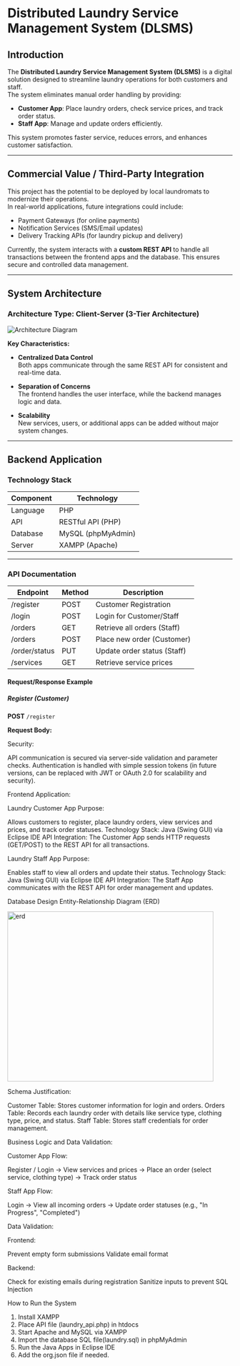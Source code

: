# Distributed Laundry Service Management System (DLSMS)

## **Introduction**

The **Distributed Laundry Service Management System (DLSMS)** is a digital solution designed to streamline laundry operations for both customers and staff.  
The system eliminates manual order handling by providing:

- **Customer App**: Place laundry orders, check service prices, and track order status.  
- **Staff App**: Manage and update orders efficiently.

This system promotes faster service, reduces errors, and enhances customer satisfaction.

---

## **Commercial Value / Third-Party Integration**

This project has the potential to be deployed by local laundromats to modernize their operations.  
In real-world applications, future integrations could include:

- Payment Gateways (for online payments)
- Notification Services (SMS/Email updates)
- Delivery Tracking APIs (for laundry pickup and delivery)

Currently, the system interacts with a **custom REST API** to handle all transactions between the frontend apps and the database. This ensures secure and controlled data management.

---

## **System Architecture**

### **Architecture Type: Client-Server (3-Tier Architecture)**

![Architecture Diagram](https://github.com/user-attachments/assets/17a8ca44-e3f8-4611-abe9-0f466742f0c4)

**Key Characteristics:**

- **Centralized Data Control**  
  Both apps communicate through the same REST API for consistent and real-time data.

- **Separation of Concerns**  
  The frontend handles the user interface, while the backend manages logic and data.

- **Scalability**  
  New services, users, or additional apps can be added without major system changes.

---

## **Backend Application**

### **Technology Stack**

| Component   | Technology           |
|-------------|----------------------|
| Language    | PHP                  |
| API         | RESTful API (PHP)    |
| Database    | MySQL (phpMyAdmin)   |
| Server      | XAMPP (Apache)       |

---

### **API Documentation**

| Endpoint        | Method | Description                   |
|----------------|--------|-------------------------------|
| /register       | POST   | Customer Registration          |
| /login          | POST   | Login for Customer/Staff       |
| /orders         | GET    | Retrieve all orders (Staff)    |
| /orders         | POST   | Place new order (Customer)     |
| /order/status   | PUT    | Update order status (Staff)    |
| /services       | GET    | Retrieve service prices        |

#### **Request/Response Example**

##### **Register (Customer)**

**POST** `/register`

**Request Body:**


Security:

API communication is secured via server-side validation and parameter checks.
Authentication is handled with simple session tokens (in future versions, can be replaced with JWT or OAuth 2.0 for scalability and security).

Frontend Application:

Laundry Customer App
Purpose:

Allows customers to register, place laundry orders, view services and prices, and track order statuses.
Technology Stack:
Java (Swing GUI) via Eclipse IDE
API Integration:
The Customer App sends HTTP requests (GET/POST) to the REST API for all transactions.

Laundry Staff App
Purpose:

Enables staff to view all orders and update their status.
Technology Stack:
Java (Swing GUI) via Eclipse IDE
API Integration:
The Staff App communicates with the REST API for order management and updates.

Database Design
Entity-Relationship Diagram (ERD)

<img width="461" height="381" alt="erd" src="https://github.com/user-attachments/assets/f246cb57-1b49-41f5-a80d-bbffdceb0f1d" />

Schema Justification:

Customer Table: Stores customer information for login and orders.
Orders Table: Records each laundry order with details like service type, clothing type, price, and status.
Staff Table: Stores staff credentials for order management.

Business Logic and Data Validation:

Customer App Flow:

Register / Login -> View services and prices -> Place an order (select service, clothing type) -> Track order status

Staff App Flow:

Login -> View all incoming orders -> Update order statuses (e.g., "In Progress", "Completed")

Data Validation:

Frontend:

Prevent empty form submissions
Validate email format

Backend:

Check for existing emails during registration
Sanitize inputs to prevent SQL Injection

How to Run the System
1. Install XAMPP
2. Place API file (laundry_api.php) in htdocs
3. Start Apache and MySQL via XAMPP
4. Import the database SQL file(laundry.sql) in phpMyAdmin
5. Run the Java Apps in Eclipse IDE
6. Add the org.json file if needed.

